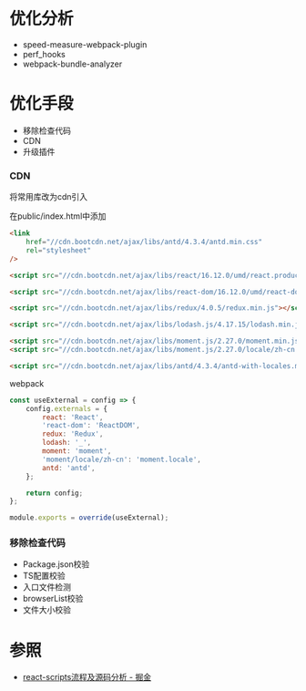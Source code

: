 # 优化分析
- speed-measure-webpack-plugin
- perf_hooks
- webpack-bundle-analyzer

# 优化手段
- 移除检查代码
- CDN
- 升级插件

### CDN
将常用库改为cdn引入

在public/index.html中添加
```html
<link
    href="//cdn.bootcdn.net/ajax/libs/antd/4.3.4/antd.min.css"
    rel="stylesheet"
/>

<script src="//cdn.bootcdn.net/ajax/libs/react/16.12.0/umd/react.production.min.js"></script>

<script src="//cdn.bootcdn.net/ajax/libs/react-dom/16.12.0/umd/react-dom.production.min.js"></script>

<script src="//cdn.bootcdn.net/ajax/libs/redux/4.0.5/redux.min.js"></script>

<script src="//cdn.bootcdn.net/ajax/libs/lodash.js/4.17.15/lodash.min.js"></script>

<script src="//cdn.bootcdn.net/ajax/libs/moment.js/2.27.0/moment.min.js"></script>
<script src="//cdn.bootcdn.net/ajax/libs/moment.js/2.27.0/locale/zh-cn.min.js"></script>

<script src="//cdn.bootcdn.net/ajax/libs/antd/4.3.4/antd-with-locales.min.js"></script>
```

webpack
```js
const useExternal = config => {
    config.externals = {
        react: 'React',
        'react-dom': 'ReactDOM',
        redux: 'Redux',
        lodash: '_',
        moment: 'moment',
        'moment/locale/zh-cn': 'moment.locale',
        antd: 'antd',
    };

    return config;
};

module.exports = override(useExternal);
```

### 移除检查代码
- Package.json校验
- TS配置校验
- 入口文件检测
- browserList校验
- 文件大小校验

# 参照
- [react-scripts流程及源码分析 - 掘金](https://juejin.cn/post/6844903951893004296)